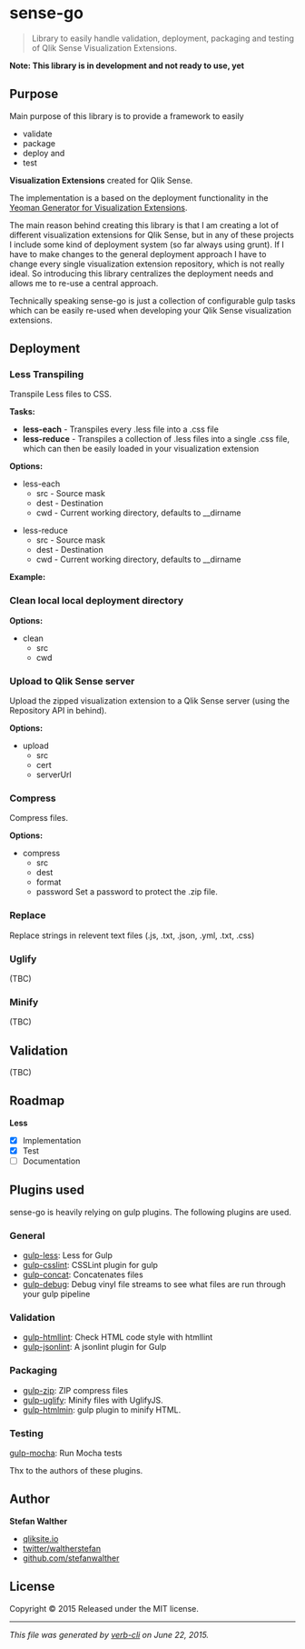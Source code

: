 # sense-go

> Library to easily handle validation, deployment, packaging and testing of Qlik Sense Visualization Extensions.

**Note: This library is in development and not ready to use, yet**

## Purpose

Main purpose of this library is to provide a framework to easily

+ validate
+ package
+ deploy and
+ test

**Visualization Extensions** created for Qlik Sense.

The implementation is a based on the deployment functionality in the [Yeoman Generator for Visualization Extensions](https://github.com/stefanwalther/generator-qsExtension).

The main reason behind creating this library is that I am creating a lot of different visualization extensions for Qlik Sense, but in any of these projects I include some kind of deployment system (so far always using grunt). If I have to make changes to the general deployment approach I have to change every single visualization extension repository, which is not really ideal. So introducing this library centralizes the deployment needs and allows me to re-use a central approach.

Technically speaking sense-go is just a collection of configurable gulp tasks which can be easily re-used when developing your Qlik Sense visualization extensions.

## Deployment

### Less Transpiling

Transpile Less files to CSS.

**Tasks:**

+ **less-each** - Transpiles every .less file into a .css file
+ **less-reduce** - Transpiles a collection of .less files into a single .css file, which can then be easily loaded in your visualization extension

**Options:**

+ less-each
  - src - Source mask
  - dest - Destination
  - cwd - Current working directory, defaults to __dirname
* less-reduce
  - src - Source mask
  - dest - Destination
  - cwd - Current working directory, defaults to __dirname

**Example:**

### Clean local local deployment directory

**Options:**

+ clean
  - src
  - cwd

### Upload to Qlik Sense server

Upload the zipped visualization extension to a Qlik Sense server (using the Repository API in behind).

**Options:**

+ upload
  - src
  - cert
  - serverUrl

### Compress

Compress files.

**Options:**

+ compress
  - src
  - dest
  - format
  - password Set a password to protect the .zip file.

### Replace

Replace strings in relevent text files (.js, .txt, .json, .yml, .txt, .css)

### Uglify

(TBC)

### Minify

(TBC)

## Validation

(TBC)

## Roadmap

**Less**

+ [x] Implementation
+ [x] Test
+ [ ] Documentation

## Plugins used

sense-go is heavily relying on gulp plugins.
The following plugins are used.

### General

+ [gulp-less](https://github.com/plus3network/gulp-less): Less for Gulp
+ [gulp-csslint](https://github.com/lazd/gulp-csslint): CSSLint plugin for gulp
+ [gulp-concat](https://github.com/wearefractal/gulp-concat): Concatenates files
+ [gulp-debug](https://github.com/sindresorhus/gulp-debug): Debug vinyl file streams to see what files are run through your gulp pipeline

### Validation

+ [gulp-htmllint](https://github.com/yvanavermaet/gulp-htmllint): Check HTML code style with htmllint
+ [gulp-jsonlint](https://github.com/rogeriopvl/gulp-jsonlint): A jsonlint plugin for Gulp

### Packaging

+ [gulp-zip](https://github.com/sindresorhus/gulp-zip): ZIP compress files
+ [gulp-uglify](https://github.com/terinjokes/gulp-uglify/): Minify files with UglifyJS.
+ [gulp-htmlmin](https://github.com/jonschlinkert/gulp-htmlmin#readme): gulp plugin to minify HTML.

### Testing

[gulp-mocha](https://github.com/sindresorhus/gulp-mocha): Run Mocha tests

Thx to the authors of these plugins.

## Author

**Stefan Walther**

+ [qliksite.io](http://qliksite.io)
+ [twitter/waltherstefan](http://twitter.com/waltherstefan)
+ [github.com/stefanwalther](http://github.com/stefanwalther)

## License

Copyright © 2015
Released under the MIT license.

***

_This file was generated by [verb-cli](https://github.com/assemble/verb-cli) on June 22, 2015._